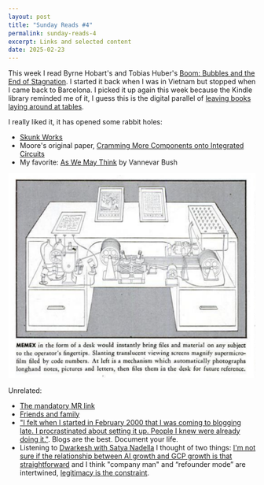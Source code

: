 ```yaml
---
layout: post
title: "Sunday Reads #4"
permalink: sunday-reads-4
excerpt: Links and selected content
date: 2025-02-23
---
```


This week I read Byrne Hobart's and Tobias Huber's [Boom: Bubbles and the End of Stagnation](https://press.stripe.com/boom). I started it back when I was in Vietnam but stopped when I came back to Barcelona. I picked it up again this week because the Kindle library reminded me of it, I guess this is the digital parallel of [leaving books laying around at tables](https://youtu.be/zkh3BHP6KJ0?si=sB4K9OBP4o6FggSA&t=406).

I really liked it, it has opened some rabbit holes:
- [Skunk Works](https://www.freaktakes.com/p/managing-lockheeds-skunk-works)
- Moore's original paper, [Cramming More Components onto Integrated Circuits](https://www.cs.utexas.edu/~fussell/courses/cs352h/papers/moore.pdf)
- My favorite: [As We May Think](https://www.theatlantic.com/magazine/archive/1945/07/as-we-may-think/303881/) by Vannevar Bush

![the desktop](../images/2025-02-23-as-we-may-think.png)


Unrelated:
- [The mandatory MR link](https://marginalrevolution.com/marginalrevolution/2025/02/why-i-think-ai-take-off-is-relatively-slow.html)
- [Friends and family](https://x.com/hamptonism/status/1893123022107627617)
- ["I felt when I started in February 2000 that I was coming to blogging late. I procrastinated about setting it up. People I knew were already doing it."](https://interconnected.org/home/2025/02/19/reflections). Blogs are the best. Document your life. 
- Listening to [Dwarkesh with Satya Nadella](https://open.spotify.com/episode/2Ru9vFJOuYKSHnxABBgAm3?si=b7aa79be0584439f) I thought of two things: [I'm not sure if the relationship between AI growth and GCP growth is that straightforward](https://youtu.be/EM8200Vl7R4?si=dLloJYGRTrEAI3m5&t=433 ) and I think "company man" and “refounder mode” are intertwined, [legitimacy is the constraint](https://vitalik.eth.limo/general/2021/03/23/legitimacy.html).

